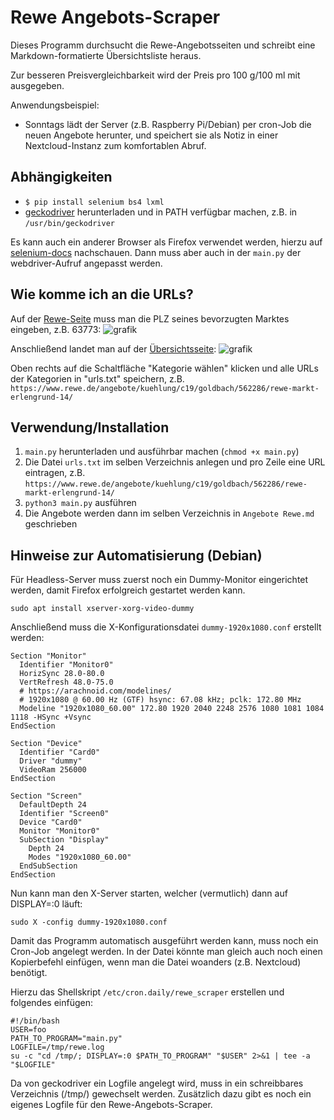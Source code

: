 # Rewe Angebots-Scraper

Dieses Programm durchsucht die Rewe-Angebotsseiten und schreibt eine Markdown-formatierte Übersichtsliste heraus.

Zur besseren Preisvergleichbarkeit wird der Preis pro 100 g/100 ml mit ausgegeben. 

Anwendungsbeispiel:
* Sonntags lädt der Server (z.B. Raspberry Pi/Debian) per cron-Job die neuen Angebote herunter, und speichert sie als Notiz in einer Nextcloud-Instanz zum komfortablen Abruf.

## Abhängigkeiten

- `$ pip install selenium bs4 lxml`
- [geckodriver](https://github.com/mozilla/geckodriver/releases) herunterladen und in PATH verfügbar machen, z.B. in `/usr/bin/geckodriver` 

Es kann auch ein anderer Browser als Firefox verwendet werden, hierzu auf [selenium-docs](https://www.selenium.dev/documentation/en/webdriver/driver_requirements/) nachschauen.
Dann muss aber auch in der `main.py` der webdriver-Aufruf angepasst werden.

## Wie komme ich an die URLs?

Auf der [Rewe-Seite](https://www.rewe.de/angebote/nationale-angebote/) muss man die PLZ seines bevorzugten Marktes eingeben, z.B. 63773:
![grafik](https://user-images.githubusercontent.com/53096886/82885025-17861380-9f34-11ea-9e00-3a0428db3f8e.png)

Anschließend landet man auf der [Übersichtsseite](https://www.rewe.de/angebote/goldbach/562286/rewe-markt-erlengrund-14/):
![grafik](https://user-images.githubusercontent.com/53096886/82884898-edccec80-9f33-11ea-8947-26ea9b75eb96.png)

Oben rechts auf die Schaltfläche "Kategorie wählen" klicken und alle URLs der Kategorien in "urls.txt" speichern, z.B.
`https://www.rewe.de/angebote/kuehlung/c19/goldbach/562286/rewe-markt-erlengrund-14/` 


## Verwendung/Installation

1. `main.py` herunterladen und ausführbar machen (`chmod +x main.py`)
1. Die Datei `urls.txt` im selben Verzeichnis anlegen und pro Zeile eine URL eintragen, z.B. `https://www.rewe.de/angebote/kuehlung/c19/goldbach/562286/rewe-markt-erlengrund-14/`
1. `python3 main.py` ausführen
1. Die Angebote werden dann im selben Verzeichnis in `Angebote Rewe.md` geschrieben

## Hinweise zur Automatisierung (Debian)

Für Headless-Server muss zuerst noch ein Dummy-Monitor eingerichtet werden, damit Firefox erfolgreich gestartet werden kann.

`sudo apt install xserver-xorg-video-dummy`

Anschließend muss die X-Konfigurationsdatei `dummy-1920x1080.conf` erstellt werden:

````
Section "Monitor"
  Identifier "Monitor0"
  HorizSync 28.0-80.0
  VertRefresh 48.0-75.0
  # https://arachnoid.com/modelines/
  # 1920x1080 @ 60.00 Hz (GTF) hsync: 67.08 kHz; pclk: 172.80 MHz
  Modeline "1920x1080_60.00" 172.80 1920 2040 2248 2576 1080 1081 1084 1118 -HSync +Vsync
EndSection

Section "Device"
  Identifier "Card0"
  Driver "dummy"
  VideoRam 256000
EndSection

Section "Screen"
  DefaultDepth 24
  Identifier "Screen0"
  Device "Card0"
  Monitor "Monitor0"
  SubSection "Display"
    Depth 24
    Modes "1920x1080_60.00"
  EndSubSection
EndSection
````


Nun kann man den X-Server starten, welcher (vermutlich) dann auf DISPLAY=:0 läuft:

`sudo X -config dummy-1920x1080.conf`


Damit das Programm automatisch ausgeführt werden kann, muss noch ein Cron-Job angelegt werden.
In der Datei könnte man gleich auch noch einen Kopierbefehl einfügen, wenn man die Datei woanders (z.B. Nextcloud) benötigt.

Hierzu das Shellskript `/etc/cron.daily/rewe_scraper` erstellen und folgendes einfügen:
````
#!/bin/bash
USER=foo
PATH_TO_PROGRAM="main.py"
LOGFILE=/tmp/rewe.log
su -c "cd /tmp/; DISPLAY=:0 $PATH_TO_PROGRAM" "$USER" 2>&1 | tee -a "$LOGFILE"
````

Da von geckodriver ein Logfile angelegt wird, muss in ein schreibbares Verzeichnis (/tmp/) gewechselt werden.
Zusätzlich dazu gibt es noch ein eigenes Logfile für den Rewe-Angebots-Scraper.